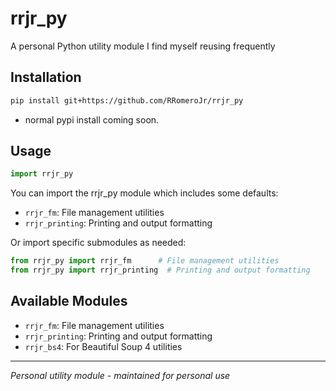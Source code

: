 # rrjr_py

A personal Python utility module I find myself reusing frequently


## Installation

```bash
pip install git+https://github.com/RRomeroJr/rrjr_py
```
- normal pypi install coming soon.

## Usage

```python
import rrjr_py
```

You can import the rrjr_py module which includes some defaults:
- `rrjr_fm`: File management utilities
- `rrjr_printing`: Printing and output formatting 



Or import specific submodules as needed:

```python
from rrjr_py import rrjr_fm      # File management utilities
from rrjr_py import rrjr_printing  # Printing and output formatting
```

## Available Modules

- `rrjr_fm`: File management utilities
- `rrjr_printing`: Printing and output formatting
- `rrjr_bs4`: For Beautiful Soup 4 utilities

---
*Personal utility module - maintained for personal use* 